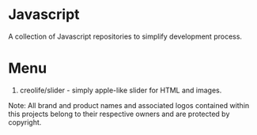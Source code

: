 Javascript
==========

A collection of Javascript repositories to simplify development process.


Menu
====
1. creolife/slider - simply apple-like slider for HTML and images.




Note:
All brand and product names and associated logos contained within this projects belong to their respective owners and are protected by copyright.